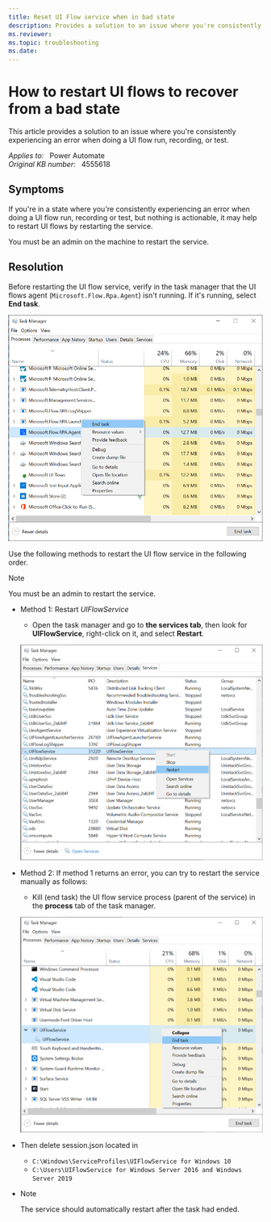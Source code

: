 ```yaml
---
title: Reset UI Flow service when in bad state
description: Provides a solution to an issue where you're consistently experiencing an error when doing a UI flow run, recording, or test.
ms.reviewer: 
ms.topic: troubleshooting
ms.date: 
---
```

# How to restart UI flows to recover from a bad state

This article provides a solution to an issue where you're consistently experiencing an error when doing a UI flow run, recording, or test.

_Applies to:_ &nbsp; Power Automate  
_Original KB number:_ &nbsp; 4555618

## Symptoms

If you're in a state where you're consistently experiencing an error when doing a UI flow run, recording or test, but nothing is actionable, it may help to restart UI flows by restarting the service.

You must be an admin on the machine to restart the service.

## Resolution

Before restarting the UI flow service, verify in the task manager that the UI flows agent (`Microsoft.Flow.Rpa.Agent`) isn't running. If it's running, select **End task**.

![RPA Agent process in task manager screenshot](./media/reset-ui-flow-service-when-bad-state/select-end-task.png)

Use the following methods to restart the UI flow service in the following order.

> [!NOTE]
> You must be an admin to restart the service.

- Method 1: Restart *UIFlowService*
  - Open the task manager and go to **the services tab**, then look for **UIFlowService**, right-click on it, and select **Restart**.
  
  ![UI flow service in task manager screenshot](./media/reset-ui-flow-service-when-bad-state/restart-uiflowservice.png)

- Method 2: If method 1 returns an error, you can try to restart the service manually as follows:

  - Kill (end task) the UI flow service process (parent of the service) in the **process** tab of the task manager.
  
  ![UI flow service associated process in task manager screenshot](./media/reset-ui-flow-service-when-bad-state/end-task-ui-flow-service-process.png)

- Then delete session.json located in

  - `C:\Windows\ServiceProfiles\UIFlowService for Windows 10`
  - `C:\Users\UIFlowService for Windows Server 2016 and Windows Server 2019`

- > [!NOTE]
  > The service should automatically restart after the task had ended.
